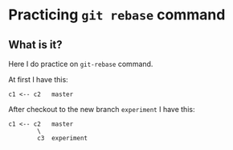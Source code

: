 # Practicing `git rebase` command

## What is it?

Here I do practice on `git-rebase` command.

At first I have this:

```
c1 <-- c2   master
```

After checkout to the new branch `experiment` I have this:

```
c1 <-- c2   master
        \
        c3  experiment
```